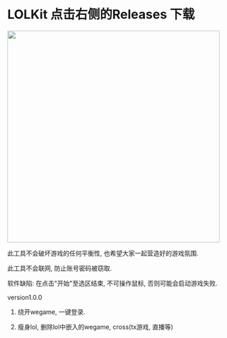 # LOLKit 点击右侧的Releases 下载

<img src="https://user-images.githubusercontent.com/63570520/189471527-e1c7f68b-a56b-4247-9bc1-729e878f4109.png" width="480px">

此工具不会破坏游戏的任何平衡性, 也希望大家一起营造好的游戏氛围.

此工具不会联网, 防止账号密码被窃取.

软件缺陷: 在点击"开始"至选区结束, 不可操作鼠标, 否则可能会启动游戏失败.

version1.0.0

1. 绕开wegame, 一键登录.

2. 瘦身lol, 删除lol中嵌入的wegame, cross(tx游戏, 直播等)



